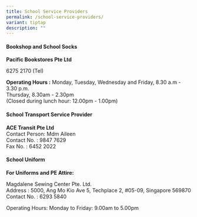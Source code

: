 ```yaml
---
title: School Service Providers
permalink: /school-service-providers/
variant: tiptap
description: ""
---
```

<h4>Bookshop and School Socks</h4>
<p><strong>Pacific Bookstores Pte Ltd </strong>
</p>
<p>6275 2170 (Tel)</p>
<p><strong>Operating Hours :</strong> Monday, Tuesday, Wednesday and Friday,
8.30 a.m - 3.30 p.m.
<br>Thursday, 8.30am - 2.30pm
<br>(Closed during lunch hour: 12.00pm - 1.00pm)</p>
<h4>School Transport Service Provider</h4>
<p><strong>ACE Transit Pte Ltd</strong>
<br>Contact Person: Mdm Aileen
<br>Contact No. : 9847 7629
<br>Fax No. : 6452 2022</p>
<h4>School Uniform</h4>
<p><strong>For Uniforms and PE Attire:</strong>
</p>
<p>Magdalene Sewing Center Pte. Ltd.
<br>Address : 5000, Ang Mo Kio Ave 5, Techplace 2, #05-09, Singapore 569870
<br>Contact No. : 6293 5840</p>
<p>Operating Hours: Monday to Friday: 9.00am to 5.00pm</p>